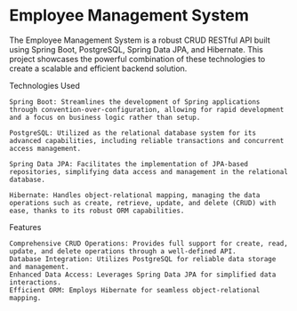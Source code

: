# Employee Management System

The Employee Management System is a robust CRUD RESTful API built using Spring Boot, PostgreSQL, Spring Data JPA, and Hibernate. This project showcases the powerful combination of these technologies to create a scalable and efficient backend solution.

Technologies Used

    Spring Boot: Streamlines the development of Spring applications through convention-over-configuration, allowing for rapid development and a focus on business logic rather than setup.

    PostgreSQL: Utilized as the relational database system for its advanced capabilities, including reliable transactions and concurrent access management.

    Spring Data JPA: Facilitates the implementation of JPA-based repositories, simplifying data access and management in the relational database.

    Hibernate: Handles object-relational mapping, managing the data operations such as create, retrieve, update, and delete (CRUD) with ease, thanks to its robust ORM capabilities.

Features

    Comprehensive CRUD Operations: Provides full support for create, read, update, and delete operations through a well-defined API.
    Database Integration: Utilizes PostgreSQL for reliable data storage and management.
    Enhanced Data Access: Leverages Spring Data JPA for simplified data interactions.
    Efficient ORM: Employs Hibernate for seamless object-relational mapping.
